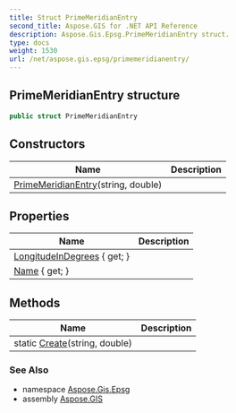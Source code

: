 ```yaml
---
title: Struct PrimeMeridianEntry
second_title: Aspose.GIS for .NET API Reference
description: Aspose.Gis.Epsg.PrimeMeridianEntry struct. 
type: docs
weight: 1530
url: /net/aspose.gis.epsg/primemeridianentry/
---
```

## PrimeMeridianEntry structure

```csharp
public struct PrimeMeridianEntry
```

## Constructors

| Name | Description |
| --- | --- |
| [PrimeMeridianEntry](primemeridianentry/)(string, double) |  |

## Properties

| Name | Description |
| --- | --- |
| [LongitudeInDegrees](../../aspose.gis.epsg/primemeridianentry/longitudeindegrees/) { get; } |  |
| [Name](../../aspose.gis.epsg/primemeridianentry/name/) { get; } |  |

## Methods

| Name | Description |
| --- | --- |
| static [Create](../../aspose.gis.epsg/primemeridianentry/create/)(string, double) |  |

### See Also

* namespace [Aspose.Gis.Epsg](../../aspose.gis.epsg/)
* assembly [Aspose.GIS](../../)


